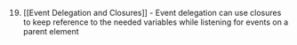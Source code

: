 19. [[Event Delegation and Closures]] - Event delegation can use closures to keep reference to the needed variables while listening for events on a parent element